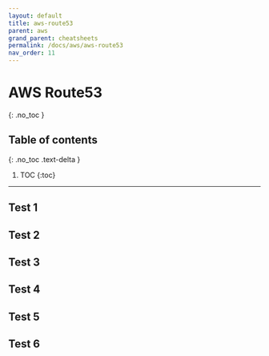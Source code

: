 ```yaml
---
layout: default
title: aws-route53
parent: aws
grand_parent: cheatsheets
permalink: /docs/aws/aws-route53
nav_order: 11
---
```

# AWS Route53
{: .no_toc }

## Table of contents
{: .no_toc .text-delta }

1. TOC
{:toc}

---

## Test 1
## Test 2
## Test 3
## Test 4
## Test 5
## Test 6
